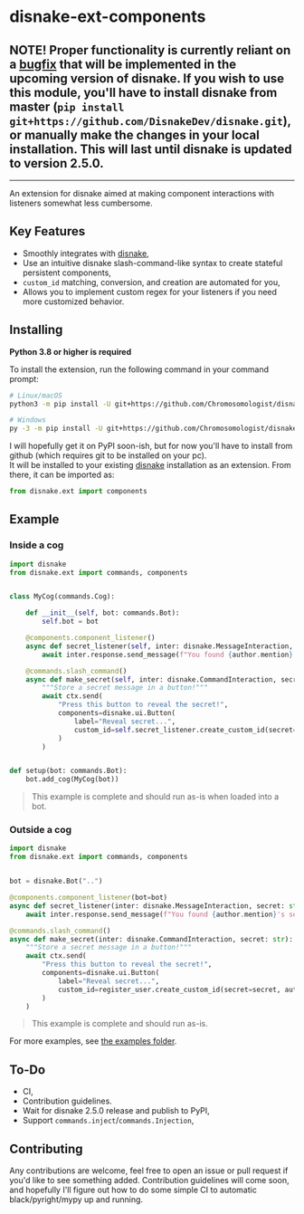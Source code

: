 disnake-ext-components
======================


**NOTE!**
Proper functionality is currently reliant on a [bugfix](https://github.com/DisnakeDev/disnake/pull/444) that will be implemented in the upcoming version of disnake. If you wish to use this module, you'll have to install disnake from master (`pip install git+https://github.com/DisnakeDev/disnake.git`), or manually make the changes in your local installation. This will last until disnake is updated to version 2.5.0.
---

---
An extension for disnake aimed at making component interactions with listeners somewhat less cumbersome.

Key Features
------------
- Smoothly integrates with [disnake](https://github.com/DisnakeDev/disnake),
- Use an intuitive disnake slash-command-like syntax to create stateful persistent components,
- `custom_id` matching, conversion, and creation are automated for you,
- Allows you to implement custom regex for your listeners if you need more customized behavior.

Installing
----------

**Python 3.8 or higher is required**

To install the extension, run the following command in your command prompt:

``` sh
# Linux/macOS
python3 -m pip install -U git+https://github.com/Chromosomologist/disnake-ext-components

# Windows
py -3 -m pip install -U git+https://github.com/Chromosomologist/disnake-ext-components
```
I will hopefully get it on PyPI soon-ish, but for now you'll have to install from github (which requires git to be installed on your pc).  
It will be installed to your existing [disnake](https://github.com/DisnakeDev/disnake) installation as an extension. From there, it can be imported as:

```py
from disnake.ext import components
```

Example
-------

### Inside a cog
```py
import disnake
from disnake.ext import commands, components


class MyCog(commands.Cog):

    def __init__(self, bot: commands.Bot):
        self.bot = bot

    @components.component_listener()
    async def secret_listener(self, inter: disnake.MessageInteraction, secret: str, author: disnake.Member):
        await inter.response.send_message(f"You found {author.mention}'s secret message: '{secret}'!")

    @commands.slash_command()
    async def make_secret(self, inter: disnake.CommandInteraction, secret: str):
        """Store a secret message in a button!"""
        await ctx.send(
            "Press this button to reveal the secret!",
            components=disnake.ui.Button(
                label="Reveal secret...",
                custom_id=self.secret_listener.create_custom_id(secret=secret, author=inter.author),
            )
        )


def setup(bot: commands.Bot):
    bot.add_cog(MyCog(bot))
```
> This example is complete and should run as-is when loaded into a bot.

### Outside a cog
```py
import disnake
from disnake.ext import commands, components


bot = disnake.Bot("..")

@components.component_listener(bot=bot)
async def secret_listener(inter: disnake.MessageInteraction, secret: str, author: disnake.Member):
    await inter.response.send_message(f"You found {author.mention}'s secret message: '{secret}'!")

@commands.slash_command()
async def make_secret(inter: disnake.CommandInteraction, secret: str):
    """Store a secret message in a button!"""
    await ctx.send(
        "Press this button to reveal the secret!",
        components=disnake.ui.Button(
            label="Reveal secret...",
            custom_id=register_user.create_custom_id(secret=secret, author=inter.author),
        )
    )
```
> This example is complete and should run as-is.

For more examples, see [the examples folder](https://github.com/Chromosomologist/disnake-ext-components/tree/master/examples).

To-Do
-----
- CI,
- Contribution guidelines.
- Wait for disnake 2.5.0 release and publish to PyPI,
- Support `commands.inject`/`commands.Injection`,

Contributing
------------
Any contributions are welcome, feel free to open an issue or pull request if you'd like to see something added. Contribution guidelines will come soon, and hopefully I'll figure out how to do some simple CI to automatic black/pyright/mypy up and running.
